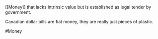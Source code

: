 [[Money]] that lacks intrinsic value but is established as legal tender by government.

Canadian dollar bills are fiat money, they are really just pieces of plastic.

#Money